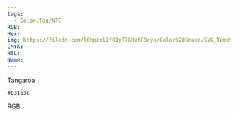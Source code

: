 ```yaml
---
tags:
  - Color/Tag/NTC
RGB:
Hex:
img: https://filedn.com/l0hpzxl1f01yT7GHxtF8cyk/Color%20Snake/SVG_Tumb%20Mass%20No%20Name/03163C.svg
CMYK:
HSL:
Name:
---
```

Tangaroa
```palette
#03163C
```
RGB
